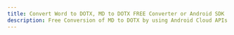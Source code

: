 ---title: Convert Word to DOTX, MD to DOTX FREE Converter or Android SDKdescription: Free Conversion of MD to DOTX by using Android Cloud APIs & SDKs. Also Create, Edit & Render Microsoft Word & OpenOffice documents in the Cloud.---